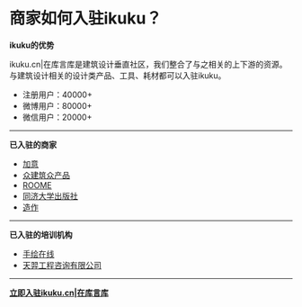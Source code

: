# 商家如何入驻ikuku？

**ikuku的优势**  

ikuku.cn|在库言库是建筑设计垂直社区，我们整合了与之相关的上下游的资源。  
与建筑设计相关的设计类产品、工具、耗材都可以入驻ikuku。 

* 注册用户：40000+
* 微博用户：80000+
* 微信用户：20000+

-----

**已入驻的商家**    

* [加意](http://www.ikuku.cn/user/wowjiae)
* [众建筑众产品](http://www.ikuku.cn/user/8116) 
* [ROOME](http://www.ikuku.cn/user/37589) 
* [同济大学出版社](http://www.ikuku.cn/user/37542)  
* [造作](http://www.ikuku.cn/user/12418)

-----

**已入驻的培训机构**  

* [手绘在线](http://www.ikuku.cn/user/leexiang)
* [天羿工程咨询有限公司](http://www.ikuku.cn/user/36775)

-----

**[立即入驻ikuku.cn|在库言库](http://www.ikuku.cn/userlogin.php)**  


